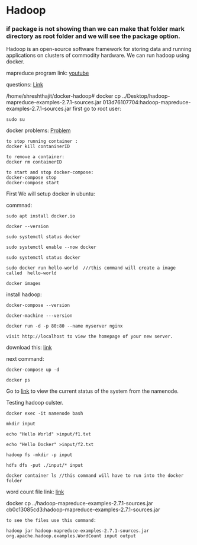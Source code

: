 # Hadoop

### if package is not showing than we can make that folder mark directory as root folder and we will see the package option.

Hadoop is an open-source software framework for storing data and running applications on clusters of commodity hardware.
We can run hadoop using docker.

mapreduce program link:
[youtube](https://www.youtube.com/watch?v=RGd5nLlUNTc)

questions:
[Link](https://github.com/Katy-katy/Web-log-analysis-using-MapReduce-Python/blob/master/README.md)



/home/shreshthajit/docker-hadoop# docker cp ../Desktop/hadoop-mapreduce-examples-2.7.1-sources.jar 013d76107704:hadoop-mapreduce-examples-2.7.1-sources.jar
first go to root user:
```
sudo su

```


docker problems:
[Problem](https://stackoverflow.com/questions/49278020/docker-cannot-start-service-as-already-exists)
```
to stop running container :
docker kill contaninerID

to remove a container:
docker rm containerID

to start and stop docker-compose:
docker-compose stop
docker-compose start

```

First We will setup docker in ubuntu:

commnad:
```
sudo apt install docker.io

docker --version

sudo systemctl status docker

sudo systemctl enable --now docker

sudo systemctl status docker

sudo docker run hello-world  ///this command will create a image called  hello-world

docker images
```
install hadoop:

```
docker-compose --version

docker-machine ---version

docker run -d -p 80:80 --name myserver nginx

visit http://localhost to view the homepage of your new server.

```

download this:
[link](https://github.com/big-data-europe/docker-hadoop)

next command:
```
docker-compose up -d

docker ps
```
Go to [link](http://localhost:9870) to view the current status of the system from the namenode.

Testing hadoop culster.
```
docker exec -it namenode bash

mkdir input

echo "Hello World" >input/f1.txt

echo "Hello Docker" >input/f2.txt

hadoop fs -mkdir -p input

hdfs dfs -put ./input/* input

docker container ls //this command will have to run into the docker folder

```
word count file link:
[link](https://www.youtube.com/redirect?event=video_description&redir_token=QUFFLUhqa0U4QzVzWENvby04a19mSTd2V1dDeFFYRnd6d3xBQ3Jtc0tsYkJuS1Vnb0tuZ3ktZUswUnhXdERsX1A3YlY1X09xaFB3YjdzZkVBNFlZb0lEdVdYbXhja0kzWDFTQkFJSDlMYzlwV3poaFZrcFY3TzI2VEtmcEVuLVJYNUhlWHJDVEF1eFVMRWpaNmktS3BPMEEwTQ&q=https%3A%2F%2Frepo1.maven.org%2Fmaven2%2Forg%2Fapache%2Fhadoop%2Fhadoop-mapreduce-examples%2F2.7.1%2Fhadoop-mapreduce-examples-2.7.1-sources.jar)

docker cp ../hadoop-mapreduce-examples-2.7.1-sources.jar cb0c13085cd3:hadoop-mapreduce-examples-2.7.1-sources.jar

```
to see the files use this command:

hadoop jar hadoop-mapreduce-examples-2.7.1-sources.jar org.apache.hadoop.examples.WordCount input output

```
 
 
 

